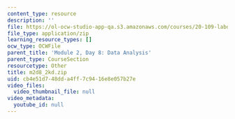 ```yaml
---
content_type: resource
description: ''
file: https://ol-ocw-studio-app-qa.s3.amazonaws.com/courses/20-109-laboratory-fundamentals-in-biological-engineering-spring-2010/cb4e51d748dda4ff7c9416e8e057b27e_m2d8_2kd.zip
file_type: application/zip
learning_resource_types: []
ocw_type: OCWFile
parent_title: 'Module 2, Day 8: Data Analysis'
parent_type: CourseSection
resourcetype: Other
title: m2d8_2kd.zip
uid: cb4e51d7-48dd-a4ff-7c94-16e8e057b27e
video_files:
  video_thumbnail_file: null
video_metadata:
  youtube_id: null
---
```

